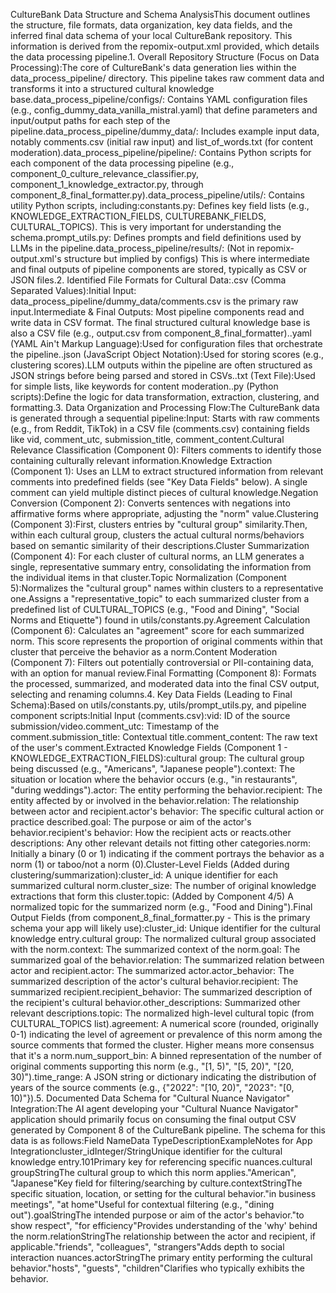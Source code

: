 CultureBank Data Structure and Schema AnalysisThis document outlines the structure, file formats, data organization, key data fields, and the inferred final data schema of your local CultureBank repository. This information is derived from the repomix-output.xml provided, which details the data processing pipeline.1. Overall Repository Structure (Focus on Data Processing):The core of CultureBank's data generation lies within the data_process_pipeline/ directory. This pipeline takes raw comment data and transforms it into a structured cultural knowledge base.data_process_pipeline/configs/: Contains YAML configuration files (e.g., config_dummy_data_vanilla_mistral.yaml) that define parameters and input/output paths for each step of the pipeline.data_process_pipeline/dummy_data/: Includes example input data, notably comments.csv (initial raw input) and list_of_words.txt (for content moderation).data_process_pipeline/pipeline/: Contains Python scripts for each component of the data processing pipeline (e.g., component_0_culture_relevance_classifier.py, component_1_knowledge_extractor.py, through component_8_final_formatter.py).data_process_pipeline/utils/: Contains utility Python scripts, including:constants.py: Defines key field lists (e.g., KNOWLEDGE_EXTRACTION_FIELDS, CULTUREBANK_FIELDS, CULTURAL_TOPICS). This is very important for understanding the schema.prompt_utils.py: Defines prompts and field definitions used by LLMs in the pipeline.data_process_pipeline/results/: (Not in repomix-output.xml's structure but implied by configs) This is where intermediate and final outputs of pipeline components are stored, typically as CSV or JSON files.2. Identified File Formats for Cultural Data:.csv (Comma Separated Values):Initial Input: data_process_pipeline/dummy_data/comments.csv is the primary raw input.Intermediate & Final Outputs: Most pipeline components read and write data in CSV format. The final structured cultural knowledge base is also a CSV file (e.g., output.csv from component_8_final_formatter)..yaml (YAML Ain't Markup Language):Used for configuration files that orchestrate the pipeline..json (JavaScript Object Notation):Used for storing scores (e.g., clustering scores).LLM outputs within the pipeline are often structured as JSON strings before being parsed and stored in CSVs..txt (Text File):Used for simple lists, like keywords for content moderation..py (Python scripts):Define the logic for data transformation, extraction, clustering, and formatting.3. Data Organization and Processing Flow:The CultureBank data is generated through a sequential pipeline:Input: Starts with raw comments (e.g., from Reddit, TikTok) in a CSV file (comments.csv) containing fields like vid, comment_utc, submission_title, comment_content.Cultural Relevance Classification (Component 0): Filters comments to identify those containing culturally relevant information.Knowledge Extraction (Component 1): Uses an LLM to extract structured information from relevant comments into predefined fields (see "Key Data Fields" below). A single comment can yield multiple distinct pieces of cultural knowledge.Negation Conversion (Component 2): Converts sentences with negations into affirmative forms where appropriate, adjusting the "norm" value.Clustering (Component 3):First, clusters entries by "cultural group" similarity.Then, within each cultural group, clusters the actual cultural norms/behaviors based on semantic similarity of their descriptions.Cluster Summarization (Component 4): For each cluster of cultural norms, an LLM generates a single, representative summary entry, consolidating the information from the individual items in that cluster.Topic Normalization (Component 5):Normalizes the "cultural group" names within clusters to a representative one.Assigns a "representative_topic" to each summarized cluster from a predefined list of CULTURAL_TOPICS (e.g., "Food and Dining", "Social Norms and Etiquette") found in utils/constants.py.Agreement Calculation (Component 6): Calculates an "agreement" score for each summarized norm. This score represents the proportion of original comments within that cluster that perceive the behavior as a norm.Content Moderation (Component 7): Filters out potentially controversial or PII-containing data, with an option for manual review.Final Formatting (Component 8): Formats the processed, summarized, and moderated data into the final CSV output, selecting and renaming columns.4. Key Data Fields (Leading to Final Schema):Based on utils/constants.py, utils/prompt_utils.py, and pipeline component scripts:Initial Input (comments.csv):vid: ID of the source submission/video.comment_utc: Timestamp of the comment.submission_title: Contextual title.comment_content: The raw text of the user's comment.Extracted Knowledge Fields (Component 1 - KNOWLEDGE_EXTRACTION_FIELDS):cultural group: The cultural group being discussed (e.g., "Americans", "Japanese people").context: The situation or location where the behavior occurs (e.g., "in restaurants", "during weddings").actor: The entity performing the behavior.recipient: The entity affected by or involved in the behavior.relation: The relationship between actor and recipient.actor's behavior: The specific cultural action or practice described.goal: The purpose or aim of the actor's behavior.recipient's behavior: How the recipient acts or reacts.other descriptions: Any other relevant details not fitting other categories.norm: Initially a binary (0 or 1) indicating if the comment portrays the behavior as a norm (1) or taboo/not a norm (0).Cluster-Level Fields (Added during clustering/summarization):cluster_id: A unique identifier for each summarized cultural norm.cluster_size: The number of original knowledge extractions that form this cluster.topic: (Added by Component 4/5) A normalized topic for the summarized norm (e.g., "Food and Dining").Final Output Fields (from component_8_final_formatter.py - This is the primary schema your app will likely use):cluster_id: Unique identifier for the cultural knowledge entry.cultural group: The normalized cultural group associated with the norm.context: The summarized context of the norm.goal: The summarized goal of the behavior.relation: The summarized relation between actor and recipient.actor: The summarized actor.actor_behavior: The summarized description of the actor's cultural behavior.recipient: The summarized recipient.recipient_behavior: The summarized description of the recipient's cultural behavior.other_descriptions: Summarized other relevant descriptions.topic: The normalized high-level cultural topic (from CULTURAL_TOPICS list).agreement: A numerical score (rounded, originally 0-1) indicating the level of agreement or prevalence of this norm among the source comments that formed the cluster. Higher means more consensus that it's a norm.num_support_bin: A binned representation of the number of original comments supporting this norm (e.g., "[1, 5)", "[5, 20)", "[20, 30)").time_range: A JSON string or dictionary indicating the distribution of years of the source comments (e.g., {"2022": "[10, 20)", "2023": "[0, 10)"}).5. Documented Data Schema for "Cultural Nuance Navigator" Integration:The AI agent developing your "Cultural Nuance Navigator" application should primarily focus on consuming the final output CSV generated by Component 8 of the CultureBank pipeline. The schema for this data is as follows:Field NameData TypeDescriptionExampleNotes for App Integrationcluster_idInteger/StringUnique identifier for the cultural knowledge entry.101Primary key for referencing specific nuances.cultural groupStringThe cultural group to which this norm applies."American", "Japanese"Key field for filtering/searching by culture.contextStringThe specific situation, location, or setting for the cultural behavior."in business meetings", "at home"Useful for contextual filtering (e.g., "dining out").goalStringThe intended purpose or aim of the actor's behavior."to show respect", "for efficiency"Provides understanding of the 'why' behind the norm.relationStringThe relationship between the actor and recipient, if applicable."friends", "colleagues", "strangers"Adds depth to social interaction nuances.actorStringThe primary entity performing the cultural behavior."hosts", "guests", "children"Clarifies who typically exhibits the behavior.